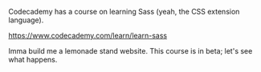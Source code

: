 Codecademy has a course on learning Sass (yeah, the CSS extension language).

https://www.codecademy.com/learn/learn-sass

Imma build me a lemonade stand website. This course is in beta; let's see what happens.

